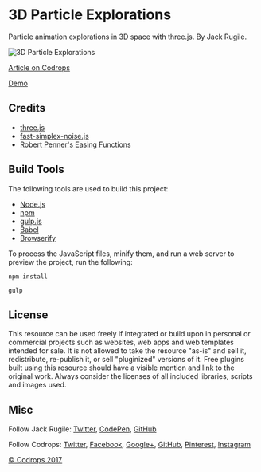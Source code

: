 # 3D Particle Explorations

Particle animation explorations in 3D space with three.js. By Jack Rugile.

![3D Particle Explorations](https://tympanus.net/codrops/wp-content/uploads/2017/12/3dparticleexplorations.jpg)

[Article on Codrops](https://tympanus.net/codrops/?p=33246)

[Demo](http://tympanus.net/Development/3d-particle-explorations/)

## Credits

- [three.js](https://threejs.org/)
- [fast-simplex-noise.js](https://github.com/matthiasdv/fast-simplex-noise-js)
- [Robert Penner's Easing Functions](http://robertpenner.com/easing/)

## Build Tools

The following tools are used to build this project:

- [Node.js](https://nodejs.org/en/)
- [npm](https://www.npmjs.com/)
- [gulp.js](https://gulpjs.com/)
- [Babel](https://babeljs.io/)
- [Browserify](http://browserify.org/)

To process the JavaScript files, minify them, and run a web server to preview the project, run the following:

`npm install`

`gulp`

## License
This resource can be used freely if integrated or build upon in personal or commercial projects such as websites, web apps and web templates intended for sale. It is not allowed to take the resource "as-is" and sell it, redistribute, re-publish it, or sell "pluginized" versions of it. Free plugins built using this resource should have a visible mention and link to the original work. Always consider the licenses of all included libraries, scripts and images used.

## Misc

Follow Jack Rugile: [Twitter](https://www.twitter.com/jackrugile), [CodePen](https://codepen.io/jackrugile/), [GitHub](https://www.github.com/jackrugile)

Follow Codrops: [Twitter](http://www.twitter.com/codrops), [Facebook](http://www.facebook.com/codrops), [Google+](https://plus.google.com/101095823814290637419), [GitHub](https://github.com/codrops), [Pinterest](http://www.pinterest.com/codrops/), [Instagram](https://www.instagram.com/codropsss/)

[© Codrops 2017](http://www.codrops.com)
